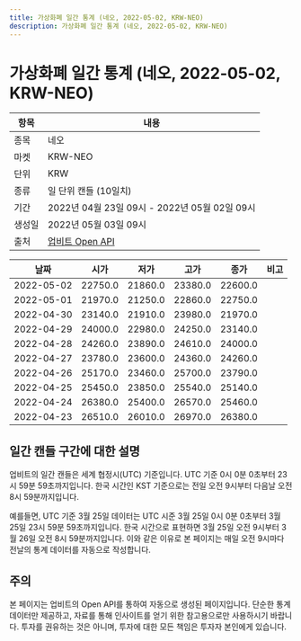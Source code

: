 ```yaml
---
title: 가상화폐 일간 통계 (네오, 2022-05-02, KRW-NEO)
description: 가상화폐 일간 통계 (네오, 2022-05-02, KRW-NEO)
---
```



가상화폐 일간 통계 (네오, 2022-05-02, KRW-NEO)
===

|항목|내용|
|--|--|
|종목|네오|
|마켓|KRW-NEO|
|단위|KRW|
|종류|일 단위 캔들 (10일치)|
|기간|2022년 04월 23일 09시 - 2022년 05월 02일 09시|
|생성일|2022년 05월 03일 09시|
|출처|[업비트 Open API](https://docs.upbit.com)|


|날짜|시가|저가|고가|종가|비고|
|--|--|--|--|--|--|
|2022-05-02|22750.0|21860.0|23380.0|22600.0|    |
|2022-05-01|21970.0|21250.0|22860.0|22750.0|    |
|2022-04-30|23140.0|21910.0|23980.0|21970.0|    |
|2022-04-29|24000.0|22980.0|24250.0|23140.0|    |
|2022-04-28|24260.0|23890.0|24610.0|24000.0|    |
|2022-04-27|23780.0|23600.0|24360.0|24260.0|    |
|2022-04-26|25170.0|23460.0|25700.0|23790.0|    |
|2022-04-25|25450.0|23850.0|25540.0|25140.0|    |
|2022-04-24|26380.0|25400.0|26570.0|25460.0|    |
|2022-04-23|26510.0|26010.0|26970.0|26380.0|    |


일간 캔들 구간에 대한 설명
---


업비트의 일간 캔들은 세계 협정시(UTC) 기준입니다. 
UTC 기준 0시 0분 0초부터 23시 59분 59초까지입니다. 
한국 시간인 KST 기준으로는 전일 오전 9시부터 다음날 오전 8시 59분까지입니다. 


예를들면, UTC 기준 3월 25일 데이터는 UTC 시준 3월 25일 0시 0분 0초부터 3월 25일 23시 59분 59초까지입니다. 
한국 시간으로 표현하면 3월 25일 오전 9시부터 3월 26일 오전 8시 59분까지입니다. 
이와 같은 이유로 본 페이지는 매일 오전 9시마다 전날의 통계 데이터를 자동으로 작성합니다. 


주의
---


본 페이지는 업비트의 Open API를 통하여 자동으로 생성된 페이지입니다. 
단순한 통계 데이터만 제공하고, 자료를 통해 인사이트를 얻기 위한 참고용으로만 사용하시기 바랍니다. 
투자를 권유하는 것은 아니며, 투자에 대한 모든 책임은 투자자 본인에게 있습니다. 
